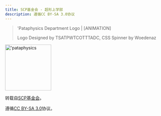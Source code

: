 ```yaml
---
title: SCP基金会 - 超形上学部
description: 遵循CC BY-SA 3.0协议
---
```


> 'Pataphysics Department Logo \| \[ANIMATION\]
> 
> Logo Designed by TSATPWTCOTTTADC, CSS Spinner by Woedenaz

<img src="https://142428525.github.io/image/'pataphysics.svg" alt="'pataphysics" title="杀死我们的神" width="150px" height="150px"/>

转载自[SCP基金会](https://scp-wiki-cn.wikidot.com/theme:pataphysics)。

遵循[CC BY-SA 3.0](https://creativecommons.org/licenses/by-sa/3.0/deed.zh)协议。
